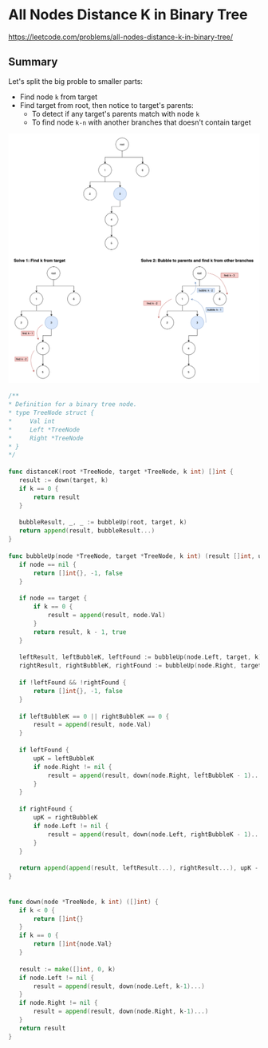 # All Nodes Distance K in Binary Tree

https://leetcode.com/problems/all-nodes-distance-k-in-binary-tree/

## Summary

Let's split the big proble to smaller parts:
 - Find node `k` from target
 - Find target from root, then notice to target's parents:
 	- To detect if any target's parents match with node `k`
	- To find node `k-n` with another branches that doesn't contain target

 ![enter image description here](https://raw.githubusercontent.com/ledongthuc/notes/master/leetcode/all-nodes-distance-k-in-binary-tree/all-nodes-distance-k-in-binary-tree.png)

 ```go
 /**
 * Definition for a binary tree node.
 * type TreeNode struct {
 *     Val int
 *     Left *TreeNode
 *     Right *TreeNode
 * }
 */

func distanceK(root *TreeNode, target *TreeNode, k int) []int {
    result := down(target, k)
    if k == 0 {
        return result
    }
    
    bubbleResult, _, _ := bubbleUp(root, target, k)
    return append(result, bubbleResult...)
}

func bubbleUp(node *TreeNode, target *TreeNode, k int) (result []int, upK int, found bool) {
    if node == nil {
        return []int{}, -1, false
    }
    
    if node == target {
        if k == 0 {
            result = append(result, node.Val)
        }
        return result, k - 1, true
    }
    
    leftResult, leftBubbleK, leftFound := bubbleUp(node.Left, target, k)
    rightResult, rightBubbleK, rightFound := bubbleUp(node.Right, target, k)
    
    if !leftFound && !rightFound {
        return []int{}, -1, false
    }
    
    if leftBubbleK == 0 || rightBubbleK == 0 {
        result = append(result, node.Val)
    }
    
    if leftFound {
        upK = leftBubbleK
        if node.Right != nil {
            result = append(result, down(node.Right, leftBubbleK - 1)...)
        }
    }
    
    if rightFound {
        upK = rightBubbleK
        if node.Left != nil {
            result = append(result, down(node.Left, rightBubbleK - 1)...)
        }
    }
    
    return append(append(result, leftResult...), rightResult...), upK - 1, leftFound || rightFound
}
    

func down(node *TreeNode, k int) ([]int) {
    if k < 0 {
        return []int{}
    }
    if k == 0 {
        return []int{node.Val}
    }
    
    result := make([]int, 0, k)
    if node.Left != nil {
        result = append(result, down(node.Left, k-1)...)
    }
    if node.Right != nil {
        result = append(result, down(node.Right, k-1)...)
    }
    return result
}
 ```
